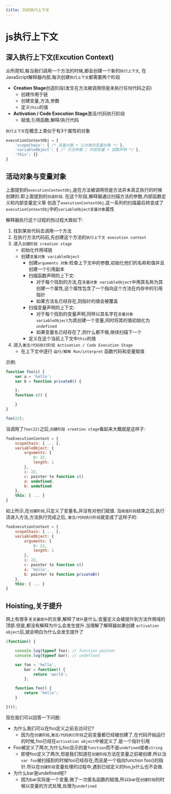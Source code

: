 ```yaml
---
title: JS的执行上下文
---
```


# js执行上下文

## 深入执行上下文(Excution Context)

众所周知,每当我们调用一个方法的时候,都会创建一个新的`执行上下文`,
在JavaScript解释器内部,每次创建`执行上下文`都需要两个阶段

- **Creation Stage**创造阶段(发生在方法被调用但是未执行任何代码之前)
    - 创建作用于链
    - 创建变量,方法,参数
    - 定义`this`的值
- **Activation / Code Execution Stage**激活/代码执行阶段
    - 赋值,引用函数,解释/执行代码

`执行上下文`在概念上类似于有3个属性的对象

```js
executionContextObj = {
    'scopeChain': { /* 变量对象 + 父对象的变量对象 */ },
    'variableObject': { /* 方法参数 / 内部变量 + 函数声明 */ },
    'this': {}
}
```

## 活动对象与变量对象

上面提到的`executionContextObj`,是在方法被调用但是方法并未真正执行的时候创建的.即上面提到的`创造阶段`.
在这个阶段,解释器通过扫描方法的参数,内部函数定义和内部变量定义等 创造了`executionContextObj`.这一系列的扫描最后转变成了`executionContextObj`中的`variableObject变量对象`属性

解释器执行这个过程的伪过程大致如下:

1.  找到某些代码去调用一个方法
2.  在执行方法代码前,先创建这个方法的`执行上下文 execution context`
3.  进入`创建阶段 creation stage`
    - 初始化作用域链
    - 创建`变量对象 variableObject`
        - 创建`arguments 对象`:检查上下文中的参数,初始化他们的名称和值并且创建一个引用副本
        - 扫描函数声明的上下文:
            - 对于每个找到的方法,在`变量对象 variableObject`中用其名称为其创建一个属性,这个属性包含了一个指向这个方法在内存中的引用指针
            - 如果方法名已经存在,则指针的值会被覆盖
        - 扫描变量声明的上下文:
            - 对于每个找到的变量声明,同样以其名字在`变量对象 variableObject`为其创建一个变量,同时将其的值初始化为`undefined`
            - 如果变量名已经存在了,则什么都不做,继续扫描下一个
        - 定义在这个当前上下文中`this`的值
4. 进入`激活/代码执行阶段 Activation / Code Execution Stage`
    - 在上下文中逐行 `运行/解释 Run/interpret` 函数代码和变量赋值

示例:

```js
function foo(i) {
    var a = 'hello';
    var b = function privateB() {

    };
    function c() {

    }
}

foo(22);
```

当调用了`foo(22)`之后,`创建阶段 creation stage`看起来大概就是这样子:

```js
fooExecutionContext = {
    scopeChain: { ... },
    variableObject: {
        arguments: {
            0: 22,
            length: 1
        },
        i: 22,
        c: pointer to function c()
        a: undefined,
        b: undefined
    },
    this: { ... }
}
```

如上所示,在`创建阶段`,只定义了变量名,并没有对他们赋值.
当`赋值阶段`结束之后,执行流进入方法,方法执行完成之后, `激活/代码执行阶段`就变成了这样子的:
```js
fooExecutionContext = {
    scopeChain: { ... },
    variableObject: {
        arguments: {
            0: 22,
            length: 1
        },
        i: 22,
        c: pointer to function c()
        a: 'hello',
        b: pointer to function privateB()
    },
    this: { ... }
}
```

## Hoisting,关于提升

网上有很多关`变量提升`的文章,解释了`提升`是什么:变量定义会被提升到方法作用域的顶部.但是,都没有解释为什么会发生提升.当理解了解释器如果创建 `activation object`后,就会明白为什么会发生提升了

```js
​(function() {

    console.log(typeof foo); // function pointer
    console.log(typeof bar); // undefined

    var foo = 'hello',
        bar = function() {
            return 'world';
        };

    function foo() {
        return 'hello';
    }

}());​
```

现在我们可以回答一下问题:
-  为什么我们可以在foo定义之前去访问它?
    -  因为在`创建阶段`,`激活/代码执行阶段`之前变量都已经被创建了,在代码开始运行的时候,foo已经在`activation object`中被定义了.是一个指针引用
-  Foo被定义了两次,为什么foo显示的是`function`而不是`undefined`或者`string`
    -  即便foo定义了两次,但是我们知道在`创建阶段`方法在变量之前被创建.所以当`var foo`被扫描到的时候foo已经存在,而且是一个指向function foo()的指针.所以在`创建阶段`变量处理的过程中,遇到已经定义的foo,js什么也不会做.
-  为什么bar是undefined呢?
    -  因为bar实际是一个变量,做了一次匿名函数的赋值,所以bar在`创建阶段`的时候以变量的方式处理,处理为`undefined`
